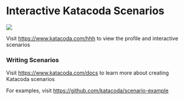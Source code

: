 # Interactive Katacoda Scenarios

[![](http://shields.katacoda.com/katacoda/hhh/count.svg)](https://www.katacoda.com/hhh "Get your profile on Katacoda.com")

Visit https://www.katacoda.com/hhh to view the profile and interactive scenarios

### Writing Scenarios
Visit https://www.katacoda.com/docs to learn more about creating Katacoda scenarios

For examples, visit https://github.com/katacoda/scenario-example
